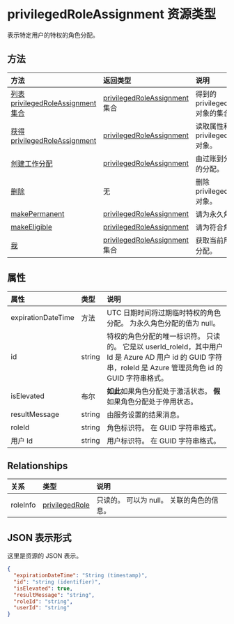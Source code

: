 # <a name="privilegedroleassignment-resource-type"></a>privilegedRoleAssignment 资源类型

表示特定用户的特权的角色分配。 


## <a name="methods"></a>方法

| 方法           | 返回类型    |说明|
|:---------------|:--------|:----------|
|[列表 privilegedRoleAssignment 集合](../api/privilegedroleassignment_list.md) | [privilegedRoleAssignment](privilegedroleassignment.md)集合|得到的 privilegedRoleAssignment 对象的集合。|
|[获得 privilegedRoleAssignment](../api/privilegedroleassignment_get.md) | [privilegedRoleAssignment](privilegedroleassignment.md) |读取属性和关系的 privilegedRoleAssignment 对象。|
|[创建工作分配](../api/privilegedroleassignment_post_privilegedroleassignments.md) |[privilegedRoleAssignment](privilegedroleassignment.md)| 由过账到分配集合中创建新的分配。|
|[删除](../api/privilegedroleassignment_delete.md) | 无 |删除 privilegedRoleAssignment 对象。 |
|[makePermanent](../api/privilegedroleassignment_makepermanent.md)|[privilegedRoleAssignment](privilegedroleassignment.md)|请为永久角色分配。|
|[makeEligible](../api/privilegedroleassignment_makeeligible.md)|[privilegedRoleAssignment](privilegedroleassignment.md)|请为符合角色分配。|
|[我](../api/privilegedroleassignment_my.md)|[privilegedRoleAssignment](privilegedroleassignment.md)集合|获取当前用户的特权的角色分配。|

## <a name="properties"></a>属性
| 属性     | 类型   |说明|
|:---------------|:--------|:----------|
|expirationDateTime|方法|UTC 日期时间将过期临时特权的角色分配。 为永久角色分配的值为 null。|
|id|string| 特权的角色分配的唯一标识符。 只读的。 它是以 userId_roleId，其中用户 Id 是 Azure AD 用户 id 的 GUID 字符串，roleId 是 Azure 管理员角色 id 的 GUID 字符串格式。|
|isElevated|布尔|**如此**如果角色分配处于激活状态。 **假**如果角色分配处于停用状态。|
|resultMessage|string|由服务设置的结果消息。|
|roleId|string|角色标识符。 在 GUID 字符串格式。|
|用户 Id|string|用户标识符。 在 GUID 字符串格式。|

## <a name="relationships"></a>Relationships
| 关系 | 类型   |说明|
|:---------------|:--------|:----------|
|roleInfo|[privilegedRole](privilegedrole.md)| 只读的。 可以为 null。 关联的角色的信息。|

## <a name="json-representation"></a>JSON 表示形式

这里是资源的 JSON 表示。

<!-- {
  "blockType": "resource",
  "optionalProperties": [

  ],
  "@odata.type": "microsoft.graph.privilegedRoleAssignment"
}-->

```json
{
  "expirationDateTime": "String (timestamp)",
  "id": "string (identifier)",
  "isElevated": true,
  "resultMessage": "string",
  "roleId": "string",
  "userId": "string"
}

```

<!-- uuid: 8fcb5dbc-d5aa-4681-8e31-b001d5168d79
2015-10-25 14:57:30 UTC -->
<!-- {
  "type": "#page.annotation",
  "description": "privilegedRoleAssignment resource",
  "keywords": "",
  "section": "documentation",
  "tocPath": ""
}-->